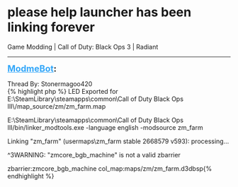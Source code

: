 # please help launcher has been linking forever
Game Modding | Call of Duty: Black Ops 3 | Radiant

---
<strong style="font-size: 1.4em;"><span style="text-decoration: underline;text-decoration-color: #34a7f9;"><span style="color:#34a7f9;">ModmeBot</span></span>:</strong>

<p>Thread By: Stonermagoo420<br />{% highlight php %}
LED Exported for E:\SteamLibrary\steamapps\common\Call of Duty Black Ops III\/map_source/zm/zm_farm.map

E:\SteamLibrary\steamapps\common\Call of Duty Black Ops III\/bin/linker_modtools.exe -language english -modsource zm_farm

Linking "zm_farm" (usermaps\zm_farm stable 2668579 v593): 
processing...

^3WARNING: "zmcore_bgb_machine" is not a valid zbarrier

  zbarrier:zmcore_bgb_machine
    col_map:maps/zm/zm_farm.d3dbsp{% endhighlight %}
</p>

